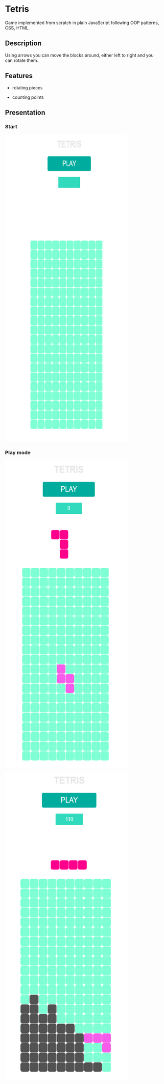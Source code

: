 # Tetris

Game implemented from scratch in plain JavaScript following OOP patterns, CSS, HTML.

## Description

Using arrows you can move the blocks around, either left to right and you can rotate them.

## Features

- rotating pieces

- counting points

## Presentation

### Start

<img src="pictures/tetris1.PNG"
     alt="Start"
     style="width: 400px; height: 1000px"/>

### Play mode

<img src="pictures/tetris2.PNG"
     alt="Play mode"
    style="width: 400px; height: 1000px"/>


<img src="pictures/tetris3.PNG"
     alt="Play mode"
    style="width: 400px; height: 1000px"/>


